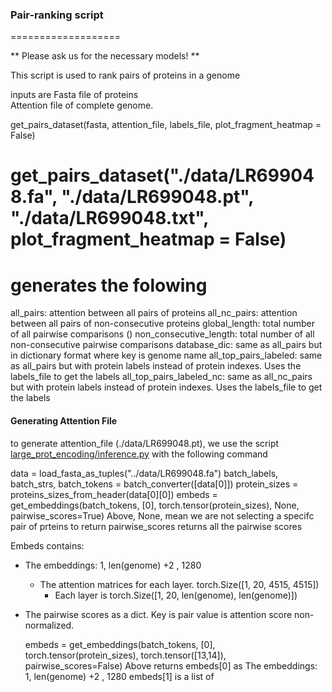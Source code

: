 ### Pair-ranking script
===================

** Please ask us for the necessary models! ** 

This script is used to rank pairs of proteins in a genome 

inputs are
Fasta file of proteins  
Attention file of complete genome.



get_pairs_dataset(fasta, attention_file, labels_file, plot_fragment_heatmap = False)
# get_pairs_dataset("./data/LR699048.fa", "./data/LR699048.pt", "./data/LR699048.txt", plot_fragment_heatmap = False)
# generates the folowing
all_pairs: attention between all pairs of proteins 
all_nc_pairs:  attention between all pairs of non-consecutive proteins
global_length: total number of all pairwise comparisons ()
non_consecutive_length: total number of all non-consecutive pairwise comparisons
database_dic: same as all_pairs but in dictionary format where key is genome name
all_top_pairs_labeled: same as all_pairs but with protein labels instead of protein indexes. Uses the labels_file to get the labels
all_top_pairs_labeled_nc: same as all_nc_pairs but with protein labels instead of protein indexes. Uses the labels_file to get the labels

#### Generating Attention File
to generate attention_file (./data/LR699048.pt), we use the script [large_prot_encoding/inference.py](inference.py) with the following command

data = load_fasta_as_tuples("../data/LR699048.fa")
batch_labels, batch_strs, batch_tokens = batch_converter([data[0]])
protein_sizes = proteins_sizes_from_header(data[0][0])
embeds = get_embeddings(batch_tokens, [0], torch.tensor(protein_sizes), None, pairwise_scores=True)
Above, None, mean we are not selecting a specifc pair of prteins to return
pairwise_scores returns all the pairwise scores

Embeds contains:
  - The embeddings: 1, len(genome) +2 , 1280
    - The attention matrices for each layer. torch.Size([1, 20, 4515, 4515])
      - Each layer is torch.Size([1, 20, len(genome), len(genome)])
  - The pairwise scores as a dict. Key is pair value is attention score non-normalized.  


    embeds = get_embeddings(batch_tokens, [0], torch.tensor(protein_sizes), torch.tensor([13,14]), pairwise_scores=False)
Above returns embeds[0] as The embeddings: 1, len(genome) +2 , 1280
embeds[1] is a list of


